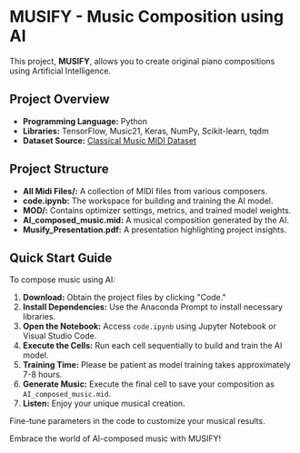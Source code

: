 # MUSIFY - Music Composition using AI

This project, **MUSIFY**, allows you to create original piano compositions using Artificial Intelligence.

## Project Overview

- **Programming Language:** Python
- **Libraries:** TensorFlow, Music21, Keras, NumPy, Scikit-learn, tqdm
- **Dataset Source:** [Classical Music MIDI Dataset](https://www.kaggle.com/datasets/soumikrakshit/classical-music-midi)

## Project Structure

- **All Midi Files/:** A collection of MIDI files from various composers.
- **code.ipynb:** The workspace for building and training the AI model.
- **MOD/:** Contains optimizer settings, metrics, and trained model weights.
- **AI_composed_music.mid:** A musical composition generated by the AI.
- **Musify_Presentation.pdf:** A presentation highlighting project insights.

## Quick Start Guide

To compose music using AI:

1. **Download:** Obtain the project files by clicking "Code."
2. **Install Dependencies:** Use the Anaconda Prompt to install necessary libraries.
3. **Open the Notebook:** Access `code.ipynb` using Jupyter Notebook or Visual Studio Code.
4. **Execute the Cells:** Run each cell sequentially to build and train the AI model.
5. **Training Time:** Please be patient as model training takes approximately 7-8 hours.
6. **Generate Music:** Execute the final cell to save your composition as `AI_composed_music.mid`.
7. **Listen:** Enjoy your unique musical creation.

Fine-tune parameters in the code to customize your musical results.

Embrace the world of AI-composed music with MUSIFY!

